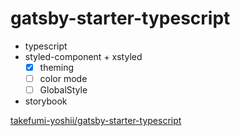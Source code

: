 # gatsby-starter-typescript

- typescript
- styled-component + xstyled
  - [x] theming
  - [ ] color mode
  - [ ] GlobalStyle
- storybook

[takefumi-yoshii/gatsby-starter-typescript](https://github.com/takefumi-yoshii/gatsby-starter-typescript)
